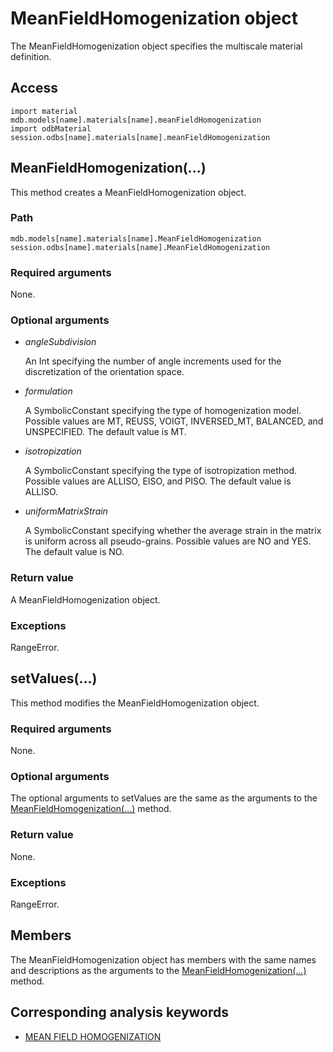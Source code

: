 # MeanFieldHomogenization object

The MeanFieldHomogenization object specifies the multiscale material definition.

## Access

```
import material
mdb.models[name].materials[name].meanFieldHomogenization
import odbMaterial
session.odbs[name].materials[name].meanFieldHomogenization
```

## MeanFieldHomogenization(...)



This method creates a MeanFieldHomogenization object.



### Path

```
mdb.models[name].materials[name].MeanFieldHomogenization
session.odbs[name].materials[name].MeanFieldHomogenization
```

### Required arguments

None.

### Optional arguments

- *angleSubdivision*

  An Int specifying the number of angle increments used for the discretization of the orientation space.

- *formulation*

  A SymbolicConstant specifying the type of homogenization model. Possible values are MT, REUSS, VOIGT, INVERSED_MT, BALANCED, and UNSPECIFIED. The default value is MT.

- *isotropization*

  A SymbolicConstant specifying the type of isotropization method. Possible values are ALLISO, EISO, and PISO. The default value is ALLISO.

- *uniformMatrixStrain*

  A SymbolicConstant specifying whether the average strain in the matrix is uniform across all pseudo-grains. Possible values are NO and YES. The default value is NO.

### Return value

A MeanFieldHomogenization object.

### Exceptions

RangeError.



## setValues(...)



This method modifies the MeanFieldHomogenization object.



### Required arguments

None.

### Optional arguments

The optional arguments to setValues are the same as the arguments to the [MeanFieldHomogenization(...)](https://help.3ds.com/2022/english/DSSIMULIA_Established/SIMACAEKERRefMap/simaker-c-meanfieldhomogenizationpyc.htm?ContextScope=all#simaker-meanfieldhomogenizationmeanfieldhomogenizationpyc) method.

### Return value

None.

### Exceptions

RangeError.



## Members

The MeanFieldHomogenization object has members with the same names and descriptions as the arguments to the [MeanFieldHomogenization(...)](https://help.3ds.com/2022/english/DSSIMULIA_Established/SIMACAEKERRefMap/simaker-c-meanfieldhomogenizationpyc.htm?ContextScope=all#simaker-meanfieldhomogenizationmeanfieldhomogenizationpyc) method.



## Corresponding analysis keywords

- [MEAN FIELD HOMOGENIZATION](https://help.3ds.com/2022/english/DSSIMULIA_Established/SIMACAEKEYRefMap/simakey-r-meanfieldhomogenization.htm?ContextScope=all#simakey-r-meanfieldhomogenization)